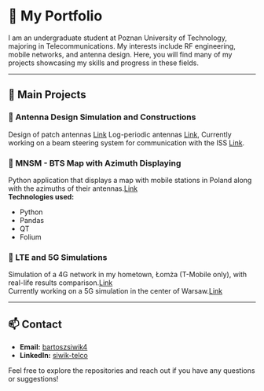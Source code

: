 # 🌟 My Portfolio

I am an undergraduate student at Poznan University of Technology, majoring in Telecommunications. My interests include RF engineering, mobile networks, and antenna design. Here, you will find many of my projects showcasing my skills and progress in these fields.

---

## 📂 Main Projects

### 📡 Antenna Design Simulation and Constructions
Design of patch antennas [Link](https://github.com/Merituum/patch2600LTE)
Log-periodic antennas [Link](https://github.com/Merituum/LPDA_1.8-2.6GHz),
Currently working on a beam steering system for communication with the ISS [Link](https://github.com/Merituum/ISSproject).

### 📶 MNSM - BTS Map with Azimuth Displaying
Python application that displays a map with mobile stations in Poland along with the azimuths of their antennas.[Link](https://github.com/Merituum/mnsm_BTS_map)  
**Technologies used:**
- Python
- Pandas
- QT
- Folium

### 📱 LTE and 5G Simulations
Simulation of a 4G network in my hometown, Łomża (T-Mobile only), with real-life results comparison.[Link](https://github.com/Merituum/FekoLomza) <br>
Currently working on a 5G simulation in the center of Warsaw.[Link](https://github.com/Merituum/wwa_cen_5G)

---

## 📫 Contact
- **Email:** [bartoszsiwik4](mailto:bartoszsiwik4@gmail.com)  
- **LinkedIn:** [siwik-telco](https://www.linkedin.com/in/siwik-telco)

Feel free to explore the repositories and reach out if you have any questions or suggestions!
